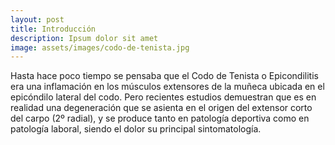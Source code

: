 ```yaml
---
layout: post
title: Introducción
description: Ipsum dolor sit amet
image: assets/images/codo-de-tenista.jpg
---
```


Hasta hace poco tiempo se pensaba que el Codo de Tenista o Epicondilitis era una inflamación en los músculos extensores de la muñeca ubicada en el epicóndilo lateral del codo. Pero recientes estudios demuestran que es en realidad una degeneración que se asienta en el origen del extensor corto del carpo (2º radial), y se produce tanto en patología deportiva como en patología laboral, siendo el dolor su principal sintomatología. 
